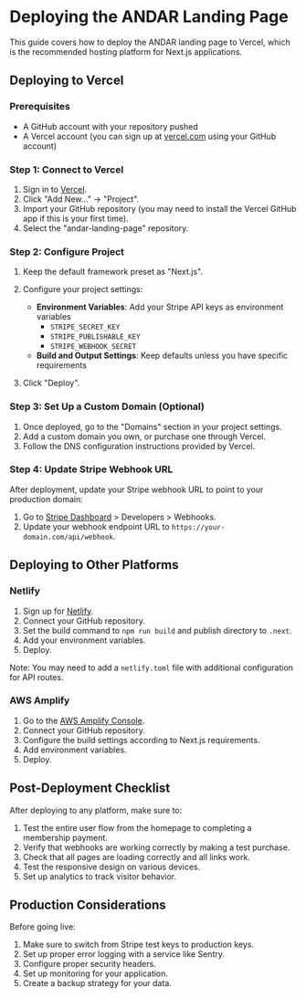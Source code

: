 # Deploying the ANDAR Landing Page

This guide covers how to deploy the ANDAR landing page to Vercel, which is the recommended hosting platform for Next.js applications.

## Deploying to Vercel

### Prerequisites

- A GitHub account with your repository pushed
- A Vercel account (you can sign up at [vercel.com](https://vercel.com/) using your GitHub account)

### Step 1: Connect to Vercel

1. Sign in to [Vercel](https://vercel.com/).
2. Click "Add New..." -> "Project".
3. Import your GitHub repository (you may need to install the Vercel GitHub app if this is your first time).
4. Select the "andar-landing-page" repository.

### Step 2: Configure Project

1. Keep the default framework preset as "Next.js".
2. Configure your project settings:
   - **Environment Variables**: Add your Stripe API keys as environment variables
     - `STRIPE_SECRET_KEY`
     - `STRIPE_PUBLISHABLE_KEY`
     - `STRIPE_WEBHOOK_SECRET`
   - **Build and Output Settings**: Keep defaults unless you have specific requirements

3. Click "Deploy".

### Step 3: Set Up a Custom Domain (Optional)

1. Once deployed, go to the "Domains" section in your project settings.
2. Add a custom domain you own, or purchase one through Vercel.
3. Follow the DNS configuration instructions provided by Vercel.

### Step 4: Update Stripe Webhook URL

After deployment, update your Stripe webhook URL to point to your production domain:

1. Go to [Stripe Dashboard](https://dashboard.stripe.com/) > Developers > Webhooks.
2. Update your webhook endpoint URL to `https://your-domain.com/api/webhook`.

## Deploying to Other Platforms

### Netlify

1. Sign up for [Netlify](https://www.netlify.com/).
2. Connect your GitHub repository.
3. Set the build command to `npm run build` and publish directory to `.next`.
4. Add your environment variables.
5. Deploy.

Note: You may need to add a `netlify.toml` file with additional configuration for API routes.

### AWS Amplify

1. Go to the [AWS Amplify Console](https://console.aws.amazon.com/amplify/home).
2. Connect your GitHub repository.
3. Configure the build settings according to Next.js requirements.
4. Add environment variables.
5. Deploy.

## Post-Deployment Checklist

After deploying to any platform, make sure to:

1. Test the entire user flow from the homepage to completing a membership payment.
2. Verify that webhooks are working correctly by making a test purchase.
3. Check that all pages are loading correctly and all links work.
4. Test the responsive design on various devices.
5. Set up analytics to track visitor behavior.

## Production Considerations

Before going live:

1. Make sure to switch from Stripe test keys to production keys.
2. Set up proper error logging with a service like Sentry.
3. Configure proper security headers.
4. Set up monitoring for your application.
5. Create a backup strategy for your data. 